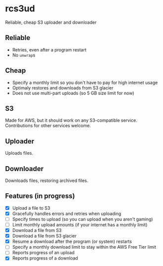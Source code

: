 # rcs3ud
Reliable, cheap S3 uploader and downloader

## Reliable
- Retries, even after a program restart
- No `unwrap`s

## Cheap
- Specify a monthly limit so you don't have to pay for high internet usage
- Optimaly restores and downloads from S3 glacier
- Does not use multi-part uploads (so 5 GB size limit for now)

## S3
Made for AWS, but it should work on any S3-compatible service. Contributions for other services welcome.

## Uploader
Uploads files.

## Downloader
Downloads files, restoring archived files.

## Features (in progress)
- [x] Upload a file to S3
- [x] Gracefully handles errors and retries when uploading
- [ ] Specify times to upload (so you can upload when you aren't gaming)
- [ ] Limit monthly upload amounts (if your internet has a monthly limit)
- [x] Download a file from S3
- [x] Download a file from S3 glacier
- [x] Resume a download after the program (or system) restarts
- [ ] Specify a monthly download limit to stay within the AWS Free Tier limit
- [ ] Reports progress of an upload
- [x] Reports progress of a download
